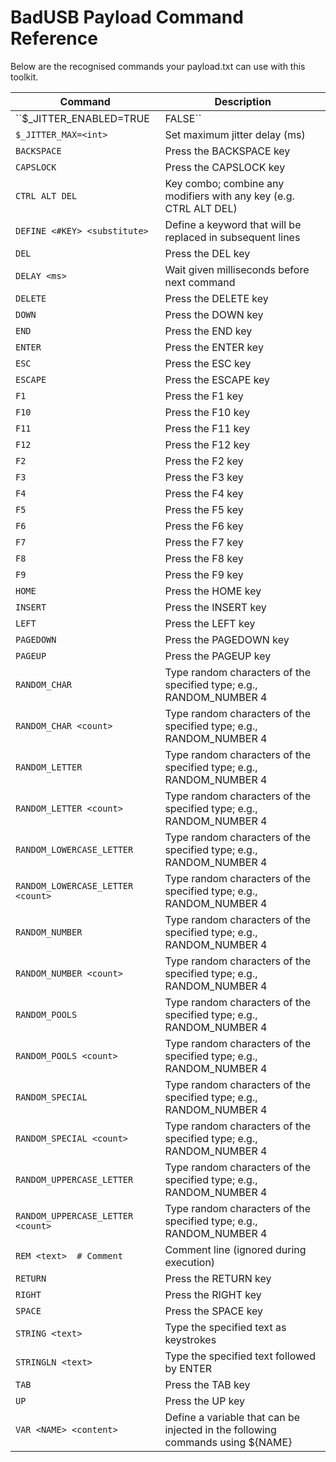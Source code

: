 # BadUSB Payload Command Reference

Below are the recognised commands your payload.txt can use with this toolkit.

| Command | Description |
| ------- | ----------- |
| ``$_JITTER_ENABLED=TRUE|FALSE`` | Enable or disable per keystroke jitter (random delay) |
| `$_JITTER_MAX=<int>` | Set maximum jitter delay (ms) |
| `BACKSPACE` | Press the BACKSPACE key |
| `CAPSLOCK` | Press the CAPSLOCK key |
| `CTRL ALT DEL` | Key combo; combine any modifiers with any key (e.g. CTRL ALT DEL) |
| `DEFINE <#KEY> <substitute>` | Define a keyword that will be replaced in subsequent lines |
| `DEL` | Press the DEL key |
| `DELAY <ms>` | Wait given milliseconds before next command |
| `DELETE` | Press the DELETE key |
| `DOWN` | Press the DOWN key |
| `END` | Press the END key |
| `ENTER` | Press the ENTER key |
| `ESC` | Press the ESC key |
| `ESCAPE` | Press the ESCAPE key |
| `F1` | Press the F1 key |
| `F10` | Press the F10 key |
| `F11` | Press the F11 key |
| `F12` | Press the F12 key |
| `F2` | Press the F2 key |
| `F3` | Press the F3 key |
| `F4` | Press the F4 key |
| `F5` | Press the F5 key |
| `F6` | Press the F6 key |
| `F7` | Press the F7 key |
| `F8` | Press the F8 key |
| `F9` | Press the F9 key |
| `HOME` | Press the HOME key |
| `INSERT` | Press the INSERT key |
| `LEFT` | Press the LEFT key |
| `PAGEDOWN` | Press the PAGEDOWN key |
| `PAGEUP` | Press the PAGEUP key |
| `RANDOM_CHAR` | Type random characters of the specified type; e.g., RANDOM_NUMBER 4 |
| `RANDOM_CHAR <count>` | Type random characters of the specified type; e.g., RANDOM_NUMBER 4 |
| `RANDOM_LETTER` | Type random characters of the specified type; e.g., RANDOM_NUMBER 4 |
| `RANDOM_LETTER <count>` | Type random characters of the specified type; e.g., RANDOM_NUMBER 4 |
| `RANDOM_LOWERCASE_LETTER` | Type random characters of the specified type; e.g., RANDOM_NUMBER 4 |
| `RANDOM_LOWERCASE_LETTER <count>` | Type random characters of the specified type; e.g., RANDOM_NUMBER 4 |
| `RANDOM_NUMBER` | Type random characters of the specified type; e.g., RANDOM_NUMBER 4 |
| `RANDOM_NUMBER <count>` | Type random characters of the specified type; e.g., RANDOM_NUMBER 4 |
| `RANDOM_POOLS` | Type random characters of the specified type; e.g., RANDOM_NUMBER 4 |
| `RANDOM_POOLS <count>` | Type random characters of the specified type; e.g., RANDOM_NUMBER 4 |
| `RANDOM_SPECIAL` | Type random characters of the specified type; e.g., RANDOM_NUMBER 4 |
| `RANDOM_SPECIAL <count>` | Type random characters of the specified type; e.g., RANDOM_NUMBER 4 |
| `RANDOM_UPPERCASE_LETTER` | Type random characters of the specified type; e.g., RANDOM_NUMBER 4 |
| `RANDOM_UPPERCASE_LETTER <count>` | Type random characters of the specified type; e.g., RANDOM_NUMBER 4 |
| `REM <text>  # Comment` | Comment line (ignored during execution) |
| `RETURN` | Press the RETURN key |
| `RIGHT` | Press the RIGHT key |
| `SPACE` | Press the SPACE key |
| `STRING <text>` | Type the specified text as keystrokes |
| `STRINGLN <text>` | Type the specified text followed by ENTER |
| `TAB` | Press the TAB key |
| `UP` | Press the UP key |
| `VAR <NAME> <content>` | Define a variable that can be injected in the following commands using ${NAME} |
